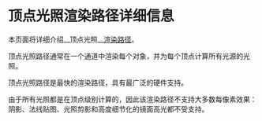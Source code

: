 顶点光照渲染路径详细信息
=================================


本页面将详细介绍__顶点光照__[渲染路径](RenderingPaths.html)。

顶点光照路径通常在一个通道中渲染每个对象，并为每个顶点计算所有光源的光照。

顶点光照路径是最快的渲染路径，具有最广泛的硬件支持。

由于所有光照都是在顶点级别计算的，因此该渲染路径不支持大多数每像素效果：阴影、法线贴图、光照剪影和高度细节化的镜面高光都不受支持。

